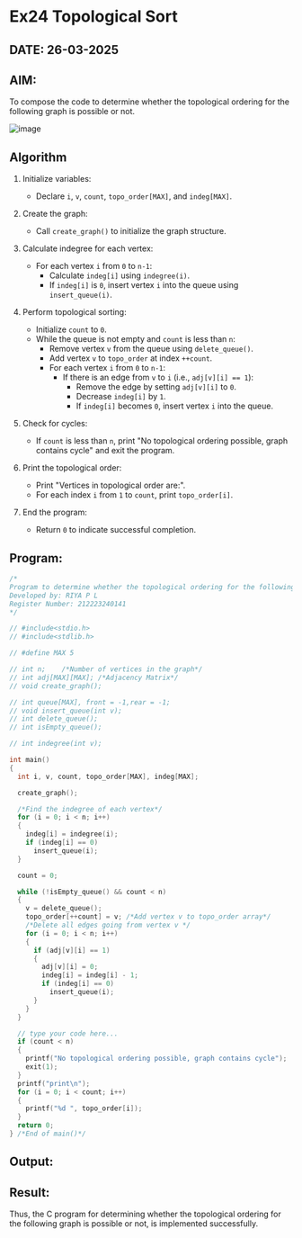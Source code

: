 # Ex24 Topological Sort
## DATE: 26-03-2025
## AIM:
To compose the code to determine whether the topological ordering for the following graph is possible or not.

![image](https://github.com/user-attachments/assets/c74a7111-9b59-475c-aad4-9baf23d50ec0)


## Algorithm
1. Initialize variables: 
   - Declare `i`, `v`, `count`, `topo_order[MAX]`, and `indeg[MAX]`.<br>
   
2. Create the graph: 
   - Call `create_graph()` to initialize the graph structure.<br>
   
3. Calculate indegree for each vertex: 
   - For each vertex `i` from `0` to `n-1`:<br>
     - Calculate `indeg[i]` using `indegree(i)`.<br>
     - If `indeg[i]` is `0`, insert vertex `i` into the queue using `insert_queue(i)`.<br>
   
4. Perform topological sorting: 
   - Initialize `count` to `0`.<br>
   - While the queue is not empty and `count` is less than `n`:<br>
     - Remove vertex `v` from the queue using `delete_queue()`.<br>
     - Add vertex `v` to `topo_order` at index `++count`.<br>
     - For each vertex `i` from `0` to `n-1`:<br>
       - If there is an edge from `v` to `i` (i.e., `adj[v][i] == 1`):<br>
         - Remove the edge by setting `adj[v][i]` to `0`.<br>
         - Decrease `indeg[i]` by `1`.<br>
         - If `indeg[i]` becomes `0`, insert vertex `i` into the queue.<br>
   
5. Check for cycles: 
   - If `count` is less than `n`, print "No topological ordering possible, graph contains cycle" and exit the program.<br>
   
6. Print the topological order: 
   - Print "Vertices in topological order are:".<br>
   - For each index `i` from `1` to `count`, print `topo_order[i]`.<br>
   
7. End the program: 
   - Return `0` to indicate successful completion.<br>    

## Program:
```c
/*
Program to determine whether the topological ordering for the following graph is possible or not
Developed by: RIYA P L
Register Number: 212223240141
*/

// #include<stdio.h>
// #include<stdlib.h>

// #define MAX 5

// int n;    /*Number of vertices in the graph*/
// int adj[MAX][MAX]; /*Adjacency Matrix*/
// void create_graph();

// int queue[MAX], front = -1,rear = -1;
// void insert_queue(int v);
// int delete_queue();
// int isEmpty_queue();

// int indegree(int v);

int main()
{
  int i, v, count, topo_order[MAX], indeg[MAX];

  create_graph();

  /*Find the indegree of each vertex*/
  for (i = 0; i < n; i++)
  {
    indeg[i] = indegree(i);
    if (indeg[i] == 0)
      insert_queue(i);
  }

  count = 0;

  while (!isEmpty_queue() && count < n)
  {
    v = delete_queue();
    topo_order[++count] = v; /*Add vertex v to topo_order array*/
    /*Delete all edges going from vertex v */
    for (i = 0; i < n; i++)
    {
      if (adj[v][i] == 1)
      {
        adj[v][i] = 0;
        indeg[i] = indeg[i] - 1;
        if (indeg[i] == 0)
          insert_queue(i);
      }
    }
  }

  // type your code here...
  if (count < n)
  {
    printf("No topological ordering possible, graph contains cycle");
    exit(1);
  }
  printf("print\n");
  for (i = 0; i < count; i++)
  {
    printf("%d ", topo_order[i]);
  }
  return 0;
} /*End of main()*/
```

## Output:



## Result:
Thus, the C program for determining whether the topological ordering for the following graph is possible or not, is implemented successfully.
